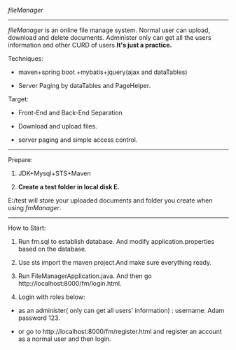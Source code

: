 *fileManager* 

---

*fileManager* is  an online file manage system. Normal user can upload, download and delete documents. Administer only can get all the users information and other CURD of users.**It's just a practice.**

Techniques:

+ maven+spring boot +mybatis+jquery(ajax and dataTables) 

+ Server Paging by dataTables and PageHelper.

Target:

+ Front-End and Back-End Separation

+ Download and upload files.

+ server paging and simple access control.

---

Prepare:

1. JDK+Mysql+STS+Maven

2. **Create  a test folder in local disk E.** 

E:/test will store your uploaded documents and folder you create when using *fmManager*.

---

How to Start:

1. Run fm.sql to establish database. And modify application.properties based on the database.

2. Use sts import the maven project.And make sure everything ready.

3. Run FileManagerApplication.java. And then go http://localhost:8000/fm/login.html.

4. Login with  roles below:

+ as  an administer( only can get all users' information)  :    username: Adam	   password 123.

+ or go to http://localhost:8000/fm/register.html and register an account  as a normal user and then login. 







